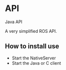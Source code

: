 API
===

Java API

A very simplified ROS API.

How to install use
-----------------

- Start the NativeServer
- Start the Java or C client
